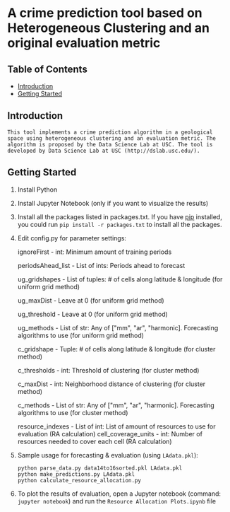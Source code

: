 # A crime prediction tool based on Heterogeneous Clustering and an original evaluation metric


## Table of Contents
- [Introduction](#introduction)
- [Getting Started](#getting-started)


## Introduction
    This tool implements a crime prediction algorithm in a geological space using heterogeneous clustering and an evaluation metric. The algorithm is proposed by the Data Science Lab at USC. The tool is developed by Data Science Lab at USC (http://dslab.usc.edu/).


## Getting Started

1. Install Python
2. Install Jupyter Notebook (only if you want to visualize the results)
3. Install all the packages listed in packages.txt. If you have [pip](https://pypi.org/project/pip/) installed, you could run `pip install -r packages.txt` to install all the packages.
4. Edit config.py for parameter settings:

    ignoreFirst - int: Minimum amount of training periods

    periodsAhead_list - List of ints: Periods ahead to forecast

    ug_gridshapes - List of tuples: # of cells along latitude & longitude (for uniform grid method)

    ug_maxDist - Leave at 0 (for uniform grid method)

    ug_threshold - Leave at 0 (for uniform grid method)

    ug_methods - List of str: Any of ["mm", "ar", "harmonic]. Forecasting algorithms to use (for uniform grid method)

    c_gridshape - Tuple: # of cells along latitude & longitude (for cluster method)

    c_thresholds - int: Threshold of clustering (for cluster method)

    c_maxDist - int: Neighborhood distance of clustering (for cluster method)

    c_methods - List of str: Any of ["mm", "ar", "harmonic]. Forecasting algorithms to use (for cluster method)

    resource_indexes - List of int: List of amount of  resources to use for evaluation (RA calculation)
    cell_coverage_units - int: Number of resources needed to cover each cell (RA calculation)
5. Sample usage for forecasting & evaluation (using `LAdata.pkl`):
    ```
    python parse_data.py data14to16sorted.pkl LAdata.pkl
    python make_predictions.py LAdata.pkl
    python calculate_resource_allocation.py
    ````


6. To plot the results of evaluation, open a Jupyter notebook (command: `jupyter notebook`) and run the `Resource Allocation Plots.ipynb` file


